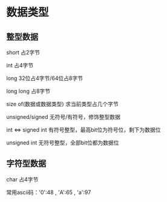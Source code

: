 # 数据类型
## 整型数据
short     占2字节

int       占4字节

long      32位占4字节/64位占8字节

long long 占8字节

size of(数据或数据类型) 求当前类型占几个字节

unsigned/signed 无符号/有符号，修饰整型数据

int <=> signed int 有符号整型，最高bit位为符号位，剩下为数据位

unsigned int  无符号整型，全部bit位都为数据位

## 字符型数据
char  占4字节

常用ascii码：'0':48 , 'A':65 , 'a':97


